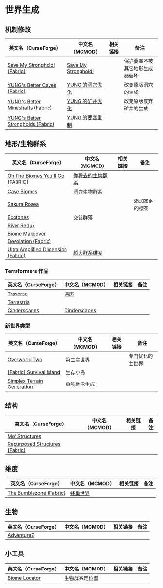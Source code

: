 # 世界生成

## 机制修改

| 英文名（CurseForge）                                                                                               | 中文名（MCMOD）                                             | 相关链接 | 备注                           |
| ------------------------------------------------------------------------------------------------------------------ | ----------------------------------------------------------- | -------- | ------------------------------ |
| [Save My Stronghold! (Fabric)](https://www.curseforge.com/minecraft/mc-mods/save-my-stronghold-fabric)             | [Save My Stronghold!](https://www.mcmod.cn/class/3459.html) |          | 保护要塞不被其它地形生成器破坏 |
| [YUNG's Better Caves (Fabric)](https://www.curseforge.com/minecraft/mc-mods/yungs-better-caves-fabric)             | [YUNG 的洞穴优化](https://www.mcmod.cn/class/1981.html)     |          | 改变原版洞穴的生成             |
| [YUNG's Better Mineshafts (Fabric)](https://www.curseforge.com/minecraft/mc-mods/yungs-better-mineshafts-fabric)   | [YUNG 的矿井优化](https://www.mcmod.cn/class/2788.html)     |          | 改变原版废弃矿井的生成         |
| [YUNG's Better Strongholds (Fabric)](https://www.curseforge.com/minecraft/mc-mods/yungs-better-strongholds-fabric) | [YUNG 的要塞重制](https://www.mcmod.cn/class/3787.html)     |          |                                |

## 地形/生物群系

| 英文名（CurseForge）                                                                                                | 中文名（MCMOD）                                          | 相关链接 | 备注           |
| ------------------------------------------------------------------------------------------------------------------- | -------------------------------------------------------- | -------- | -------------- |
| [Oh The Biomes You'll Go [FABRIC]](https://www.curseforge.com/minecraft/mc-mods/oh-the-biomes-youll-go-fabric)      | [你将去的生物群系](https://www.mcmod.cn/class/1618.html) |          |                |
| [Cave Biomes](https://www.curseforge.com/minecraft/mc-mods/cave-biomes)                                             | 洞穴生物群系                                             |          |                |
| [Sakura Rosea](https://www.curseforge.com/minecraft/mc-mods/sakura-rosea)                                           |                                                          |          | 添加家乡的樱花 |
| [Ecotones](https://www.curseforge.com/minecraft/mc-mods/ecotones)                                                   | 交错群落                                                 |          |                |
| [River Redux](https://www.curseforge.com/minecraft/mc-mods/river-redux)                                             |                                                          |          |                |
| [Biome Makeover](https://www.curseforge.com/minecraft/mc-mods/biome-makeover)                                       |                                                          |          |                |
| [Desolation (Fabric)](https://www.curseforge.com/minecraft/mc-mods/desolation)                                      |                                                          |          |                |
| [Ultra Amplified Dimension (Fabric)](https://www.curseforge.com/minecraft/mc-mods/ultra-amplified-dimension-fabric) | [超大群系维度](https://www.mcmod.cn/class/4077.html)     |          |                |

### Terraformers 作品

| 英文名（CurseForge）                                                      | 中文名（MCMOD）                                      | 相关链接 | 备注 |
| ------------------------------------------------------------------------- | ---------------------------------------------------- | -------- | ---- |
| [Traverse](https://www.curseforge.com/minecraft/mc-mods/traverse)         | [遍历](https://www.mcmod.cn/class/1416.html)         |          |      |
| [Terrestria](https://www.curseforge.com/minecraft/mc-mods/terrestria)     |                                                      |          |      |
| [Cinderscapes](https://www.curseforge.com/minecraft/mc-mods/cinderscapes) | [Cinderscapes](https://www.mcmod.cn/class/3147.html) |          |      |

### 新世界类型

| 英文名（CurseForge）                                                                                  | 中文名（MCMOD） | 相关链接 | 备注             |
| ----------------------------------------------------------------------------------------------------- | --------------- | -------- | ---------------- |
| [Overworld Two](https://www.curseforge.com/minecraft/mc-mods/overworld-two)                           | 第二主世界      |          | 专门优化的主世界 |
| [[Fabric] Survival island](https://www.curseforge.com/minecraft/mc-mods/fabric-survival-island)       | 生存小岛        |          |                  |
| [Simplex Terrain Generation](https://www.curseforge.com/minecraft/mc-mods/simplex-terrain-generation) | 单纯地形生成    |          |                  |

## 结构

| 英文名（CurseForge）                                                                                        | 中文名（MCMOD） | 相关链接 | 备注 |
| ----------------------------------------------------------------------------------------------------------- | --------------- | -------- | ---- |
| [Mo' Structures](https://www.curseforge.com/minecraft/mc-mods/mo-structures)                                |                 |          |      |
| [Repurposed Structures (Fabric)](https://www.curseforge.com/minecraft/mc-mods/repurposed-structures-fabric) |                 |          |      |

## 维度

| 英文名（CurseForge）                                                                          | 中文名（MCMOD）                                  | 相关链接 | 备注 |
| --------------------------------------------------------------------------------------------- | ------------------------------------------------ | -------- | ---- |
| [The Bumblezone (Fabric)](https://www.curseforge.com/minecraft/mc-mods/the-bumblezone-fabric) | [蜂巢世界](https://www.mcmod.cn/class/2489.html) |          |      |

## 生物

| 英文名（CurseForge）                                                  | 中文名（MCMOD） | 相关链接 | 备注 |
| --------------------------------------------------------------------- | --------------- | -------- | ---- |
| [AdventureZ](https://www.curseforge.com/minecraft/mc-mods/adventurez) |                 |          |      |

## 小工具

| 英文名（CurseForge）                                                        | 中文名（MCMOD） | 相关链接 | 备注 |
| --------------------------------------------------------------------------- | --------------- | -------- | ---- |
| [Biome Locator](https://www.curseforge.com/minecraft/mc-mods/biome-locator) | 生物群系定位器  |          |      |
